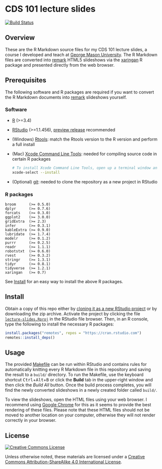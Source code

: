 CDS 101 lecture slides
======================

[![Build Status][travis-ci-badge]][travis-ci-url]

Overview
--------

These are the R Markdown source files for my CDS 101 lecture slides, a course I developed and teach at [George Mason University][mason-site].
The R Markdown files are converted into [remark][remark-url] HTML5 slideshows via the [xaringan][xaringan-github] R package and presented directly from the web browser.

Prerequisites
-------------

The following software and R packages are required if you want to convert the R Markdown documents into [remark][remark-url] slideshows yourself.

### Software

*   [R][r-lang-url] (>=3.4)

*   [RStudio][rstudio-url] (>=1.1.456), [preview release][rstudio-preview] recommended

*   (Windows) [Rtools][rtools-ucb-mirror]: match the Rtools version to the R version and perform a full install

*   (Mac) [Xcode Command Line Tools][xcode-url]: needed for compiling source code in certain R packages
    
    ```sh
    # To install Xcode Command Line Tools, open up a terminal window and run the following
    xcode-select --install
    ```
    
*   (Optional) [git][git-download-page]: needed to clone the repository as a new project in RStudio

### R packages

    broom      (>= 0.5.0)
    dplyr      (>= 0.7.6)
    forcats    (>= 0.3.0)
    ggplot2    (>= 3.0.0)
    gridExtra  (>= 2.3)
    infer      (>= 0.3.1)
    kableExtra (>= 0.9.0)
    lubridate  (>= 1.7.4)
    modelr     (>= 0.1.2)
    purrr      (>= 0.2.5)
    readr      (>= 1.1.1)
    robotstxt  (>= 0.6.0)
    rvest      (>= 0.3.2)
    stringr    (>= 1.3.1)
    tidyr      (>= 0.8.1)
    tidyverse  (>= 1.2.1)
    xaringan   (>= 0.7)

See [Install](#install) for an easy way to install the above R packages.

Install
-------

Obtain a copy of this repo either by [cloning it as a new RStudio project][rstudio-git-explainer] or by downloading the zip archive.
Activate the project by clicking the file [`lecture-slides.Rproj`](lecture-slides.Rproj) in the RStudio file browser.
Then, in an R console, type the following to install the necessary R packages:

```r
install.packages("remotes", repos = "https://cran.rstudio.com")
remotes::install_deps()
```

Usage
-----
    
The provided [Makefile](Makefile) can be run within RStudio and contains rules for automatically knitting every R Markdown file in this repository and saving the result to a `build/` directory.
To run the Makefile, use the keyboard shortcut <kbd>Ctrl</kbd>+<kbd>Alt</kbd>+<kbd>B</kbd> or click the **Build** tab in the upper-right window and then click the *Build All* button.
Once the build process completes, you will find the newly converted slideshows in a newly created folder called `build/`.

To view the slideshows, open the HTML files using your web browser.
I recommend using [Google Chrome][chrome-download] for this as it seems to provide the best rendering of these files.
Please note that these HTML files should not be moved to another location on your computer, otherwise they will not render correctly in your browser.

License
-------

[![Creative Commons License][cc-by-sa-4-img]][cc-by-sa-4]

Unless otherwise noted, these materials are licensed under a [Creative Commons Attribution-ShareAlike 4.0 International License][cc-by-sa-4].

[xcode-url]:             https://developer.apple.com/downloads/more
[cc-by-sa-4]:            http://creativecommons.org/licenses/by-sa/4.0/
[mason-site]:            https://gmu.edu
[r-lang-url]:            https://www.r-project.org/
[remark-url]:            https://github.com/gnab/remark
[rstudio-url]:           https://www.rstudio.com/products/rstudio/download/#download
[travis-ci-url]:         https://travis-ci.com/mason-cds-intro-comput-sci/lecture-slides
[cc-by-sa-4-img]:        https://i.creativecommons.org/l/by-sa/4.0/88x31.png
[chrome-download]:       https://www.google.com/chrome/
[rstudio-preview]:       https://www.rstudio.com/products/rstudio/download/preview/
[travis-ci-badge]:       https://travis-ci.com/mason-cds-intro-comput-sci/lecture-slides.svg?branch=master
[xaringan-github]:       https://github.com/yihui/xaringan
[git-download-page]:     https://git-scm.com/download
[rtools-ucb-mirror]:     https://cran.cnr.berkeley.edu/bin/windows/Rtools/
[rstudio-git-explainer]: http://happygitwithr.com/rstudio-git-github.html#clone-the-new-github-repository-to-your-computer-via-rstudio
